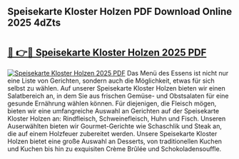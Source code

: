 ## Speisekarte Kloster Holzen PDF Download Online 2025 4dZts

# <h2><a href="http://gc6iho.nevu.top/?p=Speisekarte+Kloster+Holzen">🔗 👉🔴 Speisekarte Kloster Holzen 2025 PDF</a></h2>

[![Speisekarte Kloster Holzen 2025 PDF](https://i.imgur.com/dBaPXMq.png)](http://gc6iho.nevu.top/?p=Speisekarte+Kloster+Holzen)
Das Menü des Essens ist nicht nur eine Liste von Gerichten, sondern auch die Möglichkeit, etwas für sich selbst zu wählen. Auf unserer Speisekarte Kloster Holzen bieten wir einen Salatbereich an, in dem Sie aus frischen Gemüse- und Obstsalaten für eine gesunde Ernährung wählen können. Für diejenigen, die Fleisch mögen, bieten wir eine umfangreiche Auswahl an Gerichten auf der Speisekarte Kloster Holzen an: Rindfleisch, Schweinefleisch, Huhn und Fisch. Unseren Auserwählten bieten wir Gourmet-Gerichte wie Schaschlik und Steak an, die auf einem Holzfeuer zubereitet werden. Unsere Speisekarte Kloster Holzen bietet eine große Auswahl an Desserts, von traditionellen Kuchen und Kuchen bis hin zu exquisiten Crème Brûlée und Schokoladensouffle.
